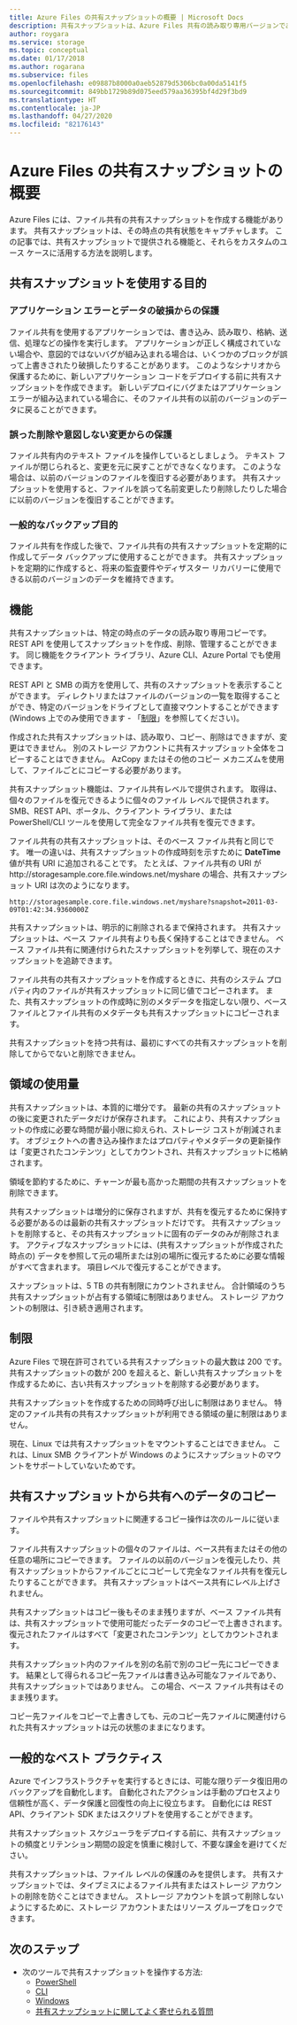 ```yaml
---
title: Azure Files の共有スナップショットの概要 | Microsoft Docs
description: 共有スナップショットは、Azure Files 共有の読み取り専用バージョンであり、共有をバックアップする手段として特定の時点で取得されます。
author: roygara
ms.service: storage
ms.topic: conceptual
ms.date: 01/17/2018
ms.author: rogarana
ms.subservice: files
ms.openlocfilehash: e09887b8000a0aeb52879d5306bc0a00da5141f5
ms.sourcegitcommit: 849bb1729b89d075eed579aa36395bf4d29f3bd9
ms.translationtype: HT
ms.contentlocale: ja-JP
ms.lasthandoff: 04/27/2020
ms.locfileid: "82176143"
---
```

# <a name="overview-of-share-snapshots-for-azure-files"></a>Azure Files の共有スナップショットの概要 
Azure Files には、ファイル共有の共有スナップショットを作成する機能があります。 共有スナップショットは、その時点の共有状態をキャプチャします。 この記事では、共有スナップショットで提供される機能と、それらをカスタムのユース ケースに活用する方法を説明します。

## <a name="when-to-use-share-snapshots"></a>共有スナップショットを使用する目的

### <a name="protection-against-application-error-and-data-corruption"></a>アプリケーション エラーとデータの破損からの保護
ファイル共有を使用するアプリケーションでは、書き込み、読み取り、格納、送信、処理などの操作を実行します。 アプリケーションが正しく構成されていない場合や、意図的ではないバグが組み込まれる場合は、いくつかのブロックが誤って上書きされたり破損したりすることがあります。 このようなシナリオから保護するために、新しいアプリケーション コードをデプロイする前に共有スナップショットを作成できます。 新しいデプロイにバグまたはアプリケーション エラーが組み込まれている場合に、そのファイル共有の以前のバージョンのデータに戻ることができます。 

### <a name="protection-against-accidental-deletions-or-unintended-changes"></a>誤った削除や意図しない変更からの保護
ファイル共有内のテキスト ファイルを操作しているとしましょう。 テキスト ファイルが閉じられると、変更を元に戻すことができなくなります。 このような場合は、以前のバージョンのファイルを復旧する必要があります。 共有スナップショットを使用すると、ファイルを誤って名前変更したり削除したりした場合に以前のバージョンを復旧することができます。

### <a name="general-backup-purposes"></a>一般的なバックアップ目的
ファイル共有を作成した後で、ファイル共有の共有スナップショットを定期的に作成してデータ バックアップに使用することができます。 共有スナップショットを定期的に作成すると、将来の監査要件やディザスター リカバリーに使用できる以前のバージョンのデータを維持できます。

## <a name="capabilities"></a>機能
共有スナップショットは、特定の時点のデータの読み取り専用コピーです。 REST API を使用してスナップショットを作成、削除、管理することができます。 同じ機能をクライアント ライブラリ、Azure CLI、Azure Portal でも使用できます。 

REST API と SMB の両方を使用して、共有のスナップショットを表示することができます。 ディレクトリまたはファイルのバージョンの一覧を取得することができ、特定のバージョンをドライブとして直接マウントすることができます (Windows 上でのみ使用できます - 「[制限](#limits)」を参照してください)。 

作成された共有スナップショットは、読み取り、コピー、削除はできますが、変更はできません。 別のストレージ アカウントに共有スナップショット全体をコピーすることはできません。 AzCopy またはその他のコピー メカニズムを使用して、ファイルごとにコピーする必要があります。

共有スナップショット機能は、ファイル共有レベルで提供されます。 取得は、個々のファイルを復元できるように個々のファイル レベルで提供されます。 SMB、REST API、ポータル、クライアント ライブラリ、または PowerShell/CLI ツールを使用して完全なファイル共有を復元できます。

ファイル共有の共有スナップショットは、そのベース ファイル共有と同じです。 唯一の違いは、共有スナップショットの作成時刻を示すために **DateTime** 値が共有 URI に追加されることです。 たとえば、ファイル共有の URI が http:\//storagesample.core.file.windows.net/myshare の場合、共有スナップショット URI は次のようになります。
```
http://storagesample.core.file.windows.net/myshare?snapshot=2011-03-09T01:42:34.9360000Z
```

共有スナップショットは、明示的に削除されるまで保持されます。 共有スナップショットは、ベース ファイル共有よりも長く保持することはできません。 ベース ファイル共有に関連付けられたスナップショットを列挙して、現在のスナップショットを追跡できます。 

ファイル共有の共有スナップショットを作成するときに、共有のシステム プロパティ内のファイルが共有スナップショットに同じ値でコピーされます。 また、共有スナップショットの作成時に別のメタデータを指定しない限り、ベース ファイルとファイル共有のメタデータも共有スナップショットにコピーされます。

共有スナップショットを持つ共有は、最初にすべての共有スナップショットを削除してからでないと削除できません。

## <a name="space-usage"></a>領域の使用量 
共有スナップショットは、本質的に増分です。 最新の共有のスナップショットの後に変更されたデータだけが保存されます。 これにより、共有スナップショットの作成に必要な時間が最小限に抑えられ、ストレージ コストが削減されます。 オブジェクトへの書き込み操作またはプロパティやメタデータの更新操作は「変更されたコンテンツ」としてカウントされ、共有スナップショットに格納されます。 

領域を節約するために、チャーンが最も高かった期間の共有スナップショットを削除できます。

共有スナップショットは増分的に保存されますが、共有を復元するために保持する必要があるのは最新の共有スナップショットだけです。 共有スナップショットを削除すると、その共有スナップショットに固有のデータのみが削除されます。 アクティブなスナップショットには、(共有スナップショットが作成された時点の) データを参照して元の場所または別の場所に復元するために必要な情報がすべて含まれます。 項目レベルで復元することができます。

スナップショットは、5 TB の共有制限にカウントされません。 合計領域のうち共有スナップショットが占有する領域に制限はありません。 ストレージ アカウントの制限は、引き続き適用されます。

## <a name="limits"></a>制限
Azure Files で現在許可されている共有スナップショットの最大数は 200 です。 共有スナップショットの数が 200 を超えると、新しい共有スナップショットを作成するために、古い共有スナップショットを削除する必要があります。 

共有スナップショットを作成するための同時呼び出しに制限はありません。 特定のファイル共有の共有スナップショットが利用できる領域の量に制限はありません。 

現在、Linux では共有スナップショットをマウントすることはできません。 これは、Linux SMB クライアントが Windows のようにスナップショットのマウントをサポートしていないためです。

## <a name="copying-data-back-to-a-share-from-share-snapshot"></a>共有スナップショットから共有へのデータのコピー
ファイルや共有スナップショットに関連するコピー操作は次のルールに従います。

ファイル共有スナップショットの個々のファイルは、ベース共有またはその他の任意の場所にコピーできます。 ファイルの以前のバージョンを復元したり、共有スナップショットからファイルごとにコピーして完全なファイル共有を復元したりすることができます。 共有スナップショットはベース共有にレベル上げされません。 

共有スナップショットはコピー後もそのまま残りますが、ベース ファイル共有は、共有スナップショットで使用可能だったデータのコピーで上書きされます。 復元されたファイルはすべて「変更されたコンテンツ」としてカウントされます。

共有スナップショット内のファイルを別の名前で別のコピー先にコピーできます。 結果として得られるコピー先ファイルは書き込み可能なファイルであり、共有スナップショットではありません。 この場合、ベース ファイル共有はそのまま残ります。

コピー先ファイルをコピーで上書きしても、元のコピー先ファイルに関連付けられた共有スナップショットは元の状態のままになります。

## <a name="general-best-practices"></a>一般的なベスト プラクティス 
Azure でインフラストラクチャを実行するときには、可能な限りデータ復旧用のバックアップを自動化します。 自動化されたアクションは手動のプロセスより信頼性が高く、データ保護と回復性の向上に役立ちます。 自動化には REST API、クライアント SDK またはスクリプトを使用することができます。

共有スナップショット スケジューラをデプロイする前に、共有スナップショットの頻度とリテンション期間の設定を慎重に検討して、不要な課金を避けてください。

共有スナップショットは、ファイル レベルの保護のみを提供します。 共有スナップショットでは、タイプミスによるファイル共有またはストレージ アカウントの削除を防ぐことはできません。 ストレージ アカウントを誤って削除しないようにするために、ストレージ アカウントまたはリソース グループをロックできます。

## <a name="next-steps"></a>次のステップ
- 次のツールで共有スナップショットを操作する方法:
    - [PowerShell](storage-how-to-use-files-powershell.md)
    - [CLI](storage-how-to-use-files-cli.md)
    - [Windows](storage-how-to-use-files-windows.md#accessing-share-snapshots-from-windows)
    - [共有スナップショットに関してよく寄せられる質問](storage-files-faq.md#share-snapshots)

